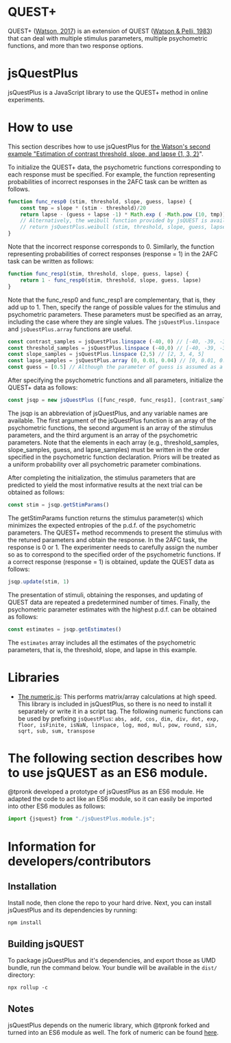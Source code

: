 # QUEST+

QUEST+ ([Watson, 2017](https://doi.org/10.1167/17.3.10)) is an extension of QUEST ([Watson & Pelli, 1983](https://doi.org/10.3758/BF03202828))
that can deal with multiple stimulus parameters, multiple psychometric functions, and more than two response options.

# jsQuestPlus
jsQuestPlus is a JavaScript library to use the QUEST+ method in online experiments.

# How to use

This section describes how to use jsQuestPlus for [the Watson's second example "Estimation of contrast threshold, slope, and lapse {1, 3, 2}](https://jov.arvojournals.org/article.aspx?articleid=2611972#159437865)".

To initialize the QUEST+ data, the psychometric functions corresponding to each response must be specified. For example, the function representing probabilities of incorrect responses in the 2AFC task can be written as follows.

```javascript
function func_resp0 (stim, threshold, slope, guess, lapse) {
    const tmp = slope * (stim - threshold)/20
    return lapse - (guess + lapse -1) * Math.exp ( -Math.pow (10, tmp))
    // Alternatively, the weibull function provided by jsQUEST is available as follows.
    // return jsQuestPlus.weibull (stim, threshold, slope, guess, lapse) 
}
```

Note that the incorrect response corresponds to 0. Similarly, the function representing probabilities of correct responses (response = 1) in the 2AFC task can be written as follows:

```javascript
function func_resp1(stim, threshold, slope, guess, lapse) {
    return 1 - func_resp0(stim, threshold, slope, guess, lapse) 
}
```

Note that the func_resp0 and func_resp1 are complementary, that is, they add up to 1. Then, specify the range of possible values for the stimulus and psychometric parameters. These parameters must be specified as an array, including the case where they are single values. The `jsQuestPlus.linspace` and `jsQuestPlus.array` functions are useful.

```javascript
const contrast_samples = jsQuestPlus.linspace (-40, 0) // [-40, -39, -38, ..., -1, 0]
const threshold_samples = jsQuestPlus.linspace (-40,0) // [-40, -39, -38, ..., -1, 0]
const slope_samples = jsQuestPlus.linspace (2,5) // [2, 3, 4, 5]
const lapse_samples = jsQuestPlus.array (0, 0.01, 0.04) // [0, 0.01, 0.02, 0.03, 0.04]
const guess = [0.5] // Although the parameter of guess is assumed as a single value, this should be specified as an array.
```

After specifying the psychometric functions and all parameters, initialize the QUEST+ data as follows:

```javascript
const jsqp = new jsQuestPlus ([func_resp0, func_resp1], [contrast_samples], [threshold_samples, slope_samples, guess, lapse_samples])
```

The jsqp is an abbreviation of jsQuestPlus, and any variable names are available. The first argument of the jsQuestPlus function is an array of the psychometric functions, the second argument is an array of the stimulus parameters, and the third argument is an array of the psychometric parameters. Note that the elements in each array (e.g., threshold_samples, slope_samples, guess, and lapse_samples) must be written in the order specified in the psychometric function declaration. Priors will be treated as a uniform probability over all psychometric parameter combinations.
	
After completing the initialization, the stimulus parameters that are predicted to yield the most informative results at the next trial can be obtained as follows:

```javascript
const stim = jsqp.getStimParams()
```

The getStimParams function returns the stimulus parameter(s) which minimizes the expected entropies of the p.d.f. of the psychometric parameters. The QUEST+ method recommends to present the stimulus with the retuned parameters and obtain the response. In the 2AFC task, the response is 0 or 1. The experimenter needs to carefully assign the number so as to correspond to the specified order of the psychometric functions. If a correct response (response = 1) is obtained, update the QUEST data as follows:

```javascript
jsqp.update(stim, 1)
```

The presentation of stimuli, obtaining the responses, and updating of QUEST data are repeated a predetermined number of times. Finally, the psychometric parameter estimates with the highest p.d.f. can be obtained as follows:

```javascript
const estimates = jsqp.getEstimates()
```

The `estimates` array includes all the estimates of the psychometric parameters, that is, the threshold, slope, and lapse in this example.


# Libraries
- [The numeric.js](https://github.com/sloisel/numeric): This performs matrix/array calculations at high speed. This library is included in jsQuestPlus, so there is no need to install it separately or write it in a script tag. The following numeric functions can be used by prefixing `jsQuestPlus`: `abs, add, cos, dim, div, dot, exp, floor, isFinite, isNaN, linspace, log, mod, mul, pow, round, sin, sqrt, sub, sum, transpose`


# The following section describes how to use jsQUEST as an ES6 module.

@tpronk developed a prototype of jsQuestPlus as an ES6 module. He adapted the code to act like an ES6 module, so it can easily be imported into other ES6 modules as follows:

```javascript
import {jsquest} from "./jsQuestPlus.module.js";
```

# Information for developers/contributors

## Installation
Install node, then clone the repo to your hard drive. Next, you can install jsQuestPlus and its dependencies by running:

`npm install`

## Building jsQUEST
To package jsQuestPlus and it's dependencies, and export those as UMD bundle, run the command below. Your bundle will be available in the `dist/` directory:

`npx rollup -c`

## Notes
jsQuestPlus depends on the numeric library, which @tpronk forked and turned into an ES6 module as well. The fork of numeric can be found [here](https://github.com/tpronk/numeric).
